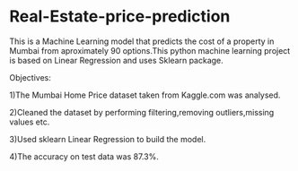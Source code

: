 # Real-Estate-price-prediction
This is a Machine Learning model that predicts the cost of a property in Mumbai from aproximately 90 options.This python machine learning project is based on Linear Regression and uses Sklearn package.

Objectives:

1)The Mumbai Home Price dataset taken from Kaggle.com was analysed.

2)Cleaned the dataset by performing filtering,removing outliers,missing values etc.

3)Used sklearn Linear Regression to build the model.

4)The accuracy on test data was 87.3%.
